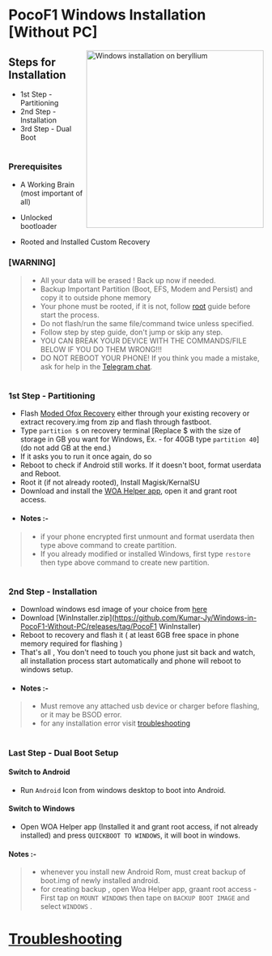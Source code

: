 # PocoF1 Windows Installation [Without PC]
<img align="right" src="beryllium.png" width="350" alt="Windows installation on beryllium">

## Steps for Installation
- 1st Step - Partitioning
- 2nd Step - Installation
- 3rd Step - Dual Boot
#
### Prerequisites
- A Working Brain (most important of all)

- Unlocked bootloader

- Rooted and Installed Custom Recovery

### [WARNING]
> - All your data will be erased ! Back up now if needed.
> - Backup Important Partition (Boot, EFS, Modem and Persist) and copy it to outside phone memory
> - Your phone must be rooted, if it is not, follow [root](https://github.com/Kumar-Jy/Windows-in-PocoF1-Without-PC/blob/main/guide/root.md) guide before start the process.
> - Do not flash/run the same file/command twice unless specified.
> - Follow step by step guide, don't jump or skip any step.
> - YOU CAN BREAK YOUR DEVICE WITH THE COMMANDS/FILE BELOW IF YOU DO THEM WRONG!!!
> - DO NOT REBOOT YOUR PHONE! If you think you made a mistake, ask for help in the [Telegram chat](https://t.me/WinInstaller).
#

### 1st Step - Partitioning
- Flash [Moded Ofox Recovery](https://github.com/Kumar-Jy/Windows-in-PocoF1-Without-PC/releases/tag/Moded-Ofox-Recovery) either through your existing recovery or extract recovery.img from zip and flash through fastboot.
- Type ` partition $ ` on recovery terminal [Replace $ with the size of storage in GB you want for Windows, Ex. - for 40GB type `partition 40`] (do not add GB at the end.)
- If it asks you to run it once again, do so
- Reboot to check if Android still works. If it doesn't boot, format userdata and Reboot.
- Root it (if not already rooted), Install Magisk/KernalSU
- Download and install the [WOA Helper app](https://github.com/Marius586/WoA-Helper-update/releases/tag/WOA), open it and grant root access.
- #### Notes :- 
> - if your phone encrypted first unmount and format userdata then type above command to create partition.
> - If you already modified or installed Windows, first type ` restore ` then type above command to create new partition. 
#

### 2nd Step - Installation
- Download windows esd image of your choice from [here](https://arkt-7.github.io/woawin/)
- Download [WinInstaller.zip](https://github.com/Kumar-Jy/Windows-in-PocoF1-Without-PC/releases/tag/PocoF1 WinInstaller)
- Reboot to recovery and flash it ( at least 6GB free space in phone memory required for flashing )
- That's all , 
 You don't need to touch you phone just sit back and watch, all installation process start automatically and phone will reboot to windows setup.
- #### Notes :- 
> - Must remove any attached usb device or charger before flashing, or it may be BSOD error.
> - for any installation error visit  [troubleshooting](troubleshooting.md) 

#
### Last Step - Dual Boot Setup
#### Switch to Android
- Run `Android` Icon from windows desktop to boot into Android.
#### Switch to Windows
- Open WOA Helper app (Installed it and grant root access, if not already installed) and press ``QUICKBOOT TO WINDOWS``, it will boot in windows.
 
#### Notes :- 
> - whenever you install new Android Rom, must creat backup of boot.img of newly installed android.
> - for creating backup , open Woa Helper app, graant root access - First tap on ``MOUNT WINDOWS`` then tape on `` BACKUP BOOT IMAGE `` and select ``WINDOWS`` .
#
#  [Troubleshooting](troubleshooting.md) 






















